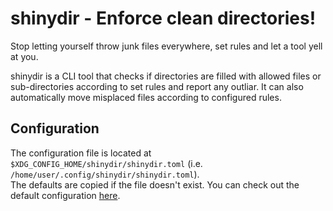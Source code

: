 # shinydir - Enforce clean directories!

Stop letting yourself throw junk files everywhere, set rules and let a tool yell at you.

shinydir is a CLI tool that checks if directories are filled with allowed files or sub-directories according to set rules and report any outliar. It can also automatically move misplaced files according to configured rules.

## Configuration

The configuration file is located at `$XDG_CONFIG_HOME/shinydir/shinydir.toml` (i.e. `/home/user/.config/shinydir/shinydir.toml`).  
The defaults are copied if the file doesn't exist. You can check out the default configuration [here](./shinydir.toml).

